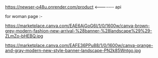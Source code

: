 https://newser-o48u.onrender.com/product <------- api

for woman page :-

 https://marketplace.canva.com/EAE6AjGoG6I/1/0/1600w/canva-brown-grey-modern-fashion-new-arrival-%28banner-%28landscape%29%29-ZLmZo-bHEBQ.jpg

 https://marketplace.canva.com/EAFE36PPu88/1/0/1600w/canva-orange-and-gray-modern-new-style-banner-landscape-PN2k85Wntgo.jpg